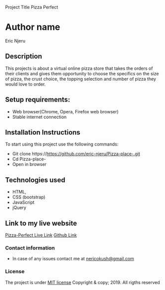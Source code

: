  Project Title
 Pizza Perfect

# Author name
 Eric Njeru

## Description
This projects is about a virtual online pizza store that takes the orders of their clients and gives them opportunity to choose the specifics on the size of pizza, the crust choice, the topping selection and number of pizza they would love to order.

## Setup requirements:
* Web browser(Chrome, Opera, Firefox web browser)
* Stable internet connection

## Installation Instructions
To start using this project use the following commands:
* Git clone https://https://github.com/eric-njeru/Pizza-place-.git
* Cd Pizza-place-
* Open in browser

## Technologies used
* HTML,
* CSS (bootstrap)
* JavaScript
* jQuery



## Link to my live website 
[Pizza-Perfect Live Link](https://eric-njeru.github.io/Pizza-place-/)
[Github Link](https://https://github.com/eric-njeru/Pizza-place-.git)

### Contact information
* In case of any issues contact me at nericokush@gmail.com

### License
The project is under [MIT license](c)
Copyright & copy; 2019. All rigths reserved
